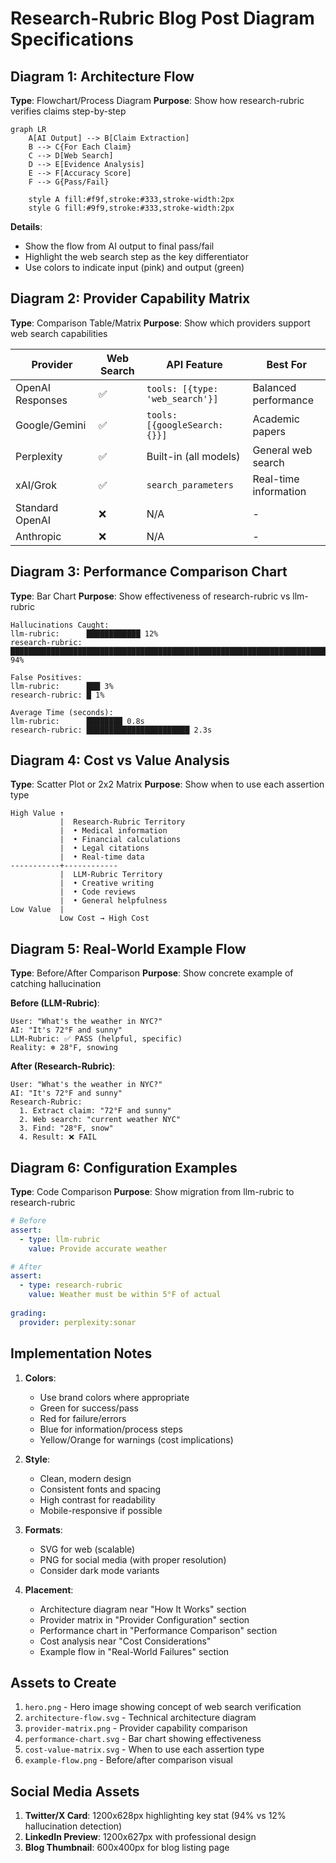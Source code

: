 # Research-Rubric Blog Post Diagram Specifications

## Diagram 1: Architecture Flow
**Type**: Flowchart/Process Diagram
**Purpose**: Show how research-rubric verifies claims step-by-step

```mermaid
graph LR
    A[AI Output] --> B[Claim Extraction]
    B --> C{For Each Claim}
    C --> D[Web Search]
    D --> E[Evidence Analysis]
    E --> F[Accuracy Score]
    F --> G{Pass/Fail}
    
    style A fill:#f9f,stroke:#333,stroke-width:2px
    style G fill:#9f9,stroke:#333,stroke-width:2px
```

**Details**:
- Show the flow from AI output to final pass/fail
- Highlight the web search step as the key differentiator
- Use colors to indicate input (pink) and output (green)

## Diagram 2: Provider Capability Matrix
**Type**: Comparison Table/Matrix
**Purpose**: Show which providers support web search capabilities

| Provider         | Web Search | API Feature                     | Best For              |
| ---------------- | ---------- | ------------------------------- | --------------------- |
| OpenAI Responses | ✅          | `tools: [{type: 'web_search'}]` | Balanced performance  |
| Google/Gemini    | ✅          | `tools: [{googleSearch: {}}]`   | Academic papers       |
| Perplexity       | ✅          | Built-in (all models)           | General web search    |
| xAI/Grok         | ✅          | `search_parameters`             | Real-time information |
| Standard OpenAI  | ❌          | N/A                             | -                     |
| Anthropic        | ❌          | N/A                             | -                     |

## Diagram 3: Performance Comparison Chart
**Type**: Bar Chart
**Purpose**: Show effectiveness of research-rubric vs llm-rubric

```
Hallucinations Caught:
llm-rubric:      ████████████ 12%
research-rubric: ████████████████████████████████████████████████████████████████████████████████████████████ 94%

False Positives:
llm-rubric:      ███ 3%
research-rubric: █ 1%

Average Time (seconds):
llm-rubric:      ████████ 0.8s
research-rubric: ███████████████████████ 2.3s
```

## Diagram 4: Cost vs Value Analysis
**Type**: Scatter Plot or 2x2 Matrix
**Purpose**: Show when to use each assertion type

```
High Value ↑
           |  Research-Rubric Territory
           |  • Medical information
           |  • Financial calculations
           |  • Legal citations
           |  • Real-time data
-----------+------------
           |  LLM-Rubric Territory
           |  • Creative writing
           |  • Code reviews
           |  • General helpfulness
Low Value  |
           Low Cost → High Cost
```

## Diagram 5: Real-World Example Flow
**Type**: Before/After Comparison
**Purpose**: Show concrete example of catching hallucination

**Before (LLM-Rubric)**:
```
User: "What's the weather in NYC?"
AI: "It's 72°F and sunny"
LLM-Rubric: ✅ PASS (helpful, specific)
Reality: ❄️ 28°F, snowing
```

**After (Research-Rubric)**:
```
User: "What's the weather in NYC?"
AI: "It's 72°F and sunny"
Research-Rubric:
  1. Extract claim: "72°F and sunny"
  2. Web search: "current weather NYC"
  3. Find: "28°F, snow"
  4. Result: ❌ FAIL
```

## Diagram 6: Configuration Examples
**Type**: Code Comparison
**Purpose**: Show migration from llm-rubric to research-rubric

```yaml
# Before
assert:
  - type: llm-rubric
    value: Provide accurate weather

# After  
assert:
  - type: research-rubric
    value: Weather must be within 5°F of actual
    
grading:
  provider: perplexity:sonar
```

## Implementation Notes

1. **Colors**:
   - Use brand colors where appropriate
   - Green for success/pass
   - Red for failure/errors
   - Blue for information/process steps
   - Yellow/Orange for warnings (cost implications)

2. **Style**:
   - Clean, modern design
   - Consistent fonts and spacing
   - High contrast for readability
   - Mobile-responsive if possible

3. **Formats**:
   - SVG for web (scalable)
   - PNG for social media (with proper resolution)
   - Consider dark mode variants

4. **Placement**:
   - Architecture diagram near "How It Works" section
   - Provider matrix in "Provider Configuration" section
   - Performance chart in "Performance Comparison" section
   - Cost analysis near "Cost Considerations"
   - Example flow in "Real-World Failures" section

## Assets to Create

1. `hero.png` - Hero image showing concept of web search verification
2. `architecture-flow.svg` - Technical architecture diagram
3. `provider-matrix.png` - Provider capability comparison
4. `performance-chart.svg` - Bar chart showing effectiveness
5. `cost-value-matrix.svg` - When to use each assertion type
6. `example-flow.png` - Before/after comparison visual

## Social Media Assets

1. **Twitter/X Card**: 1200x628px highlighting key stat (94% vs 12% hallucination detection)
2. **LinkedIn Preview**: 1200x627px with professional design
3. **Blog Thumbnail**: 600x400px for blog listing page 